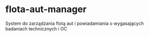# flota-aut-manager
System do zarządzania flotą aut i powiadamiania o wygasających badaniach technicznych i OC
